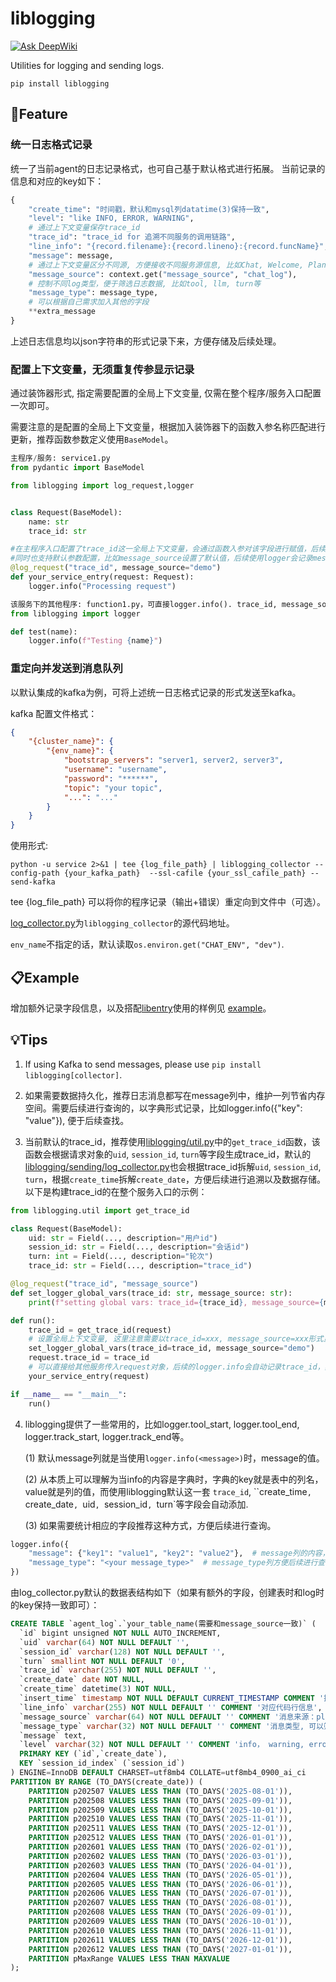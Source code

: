 # liblogging
[![Ask DeepWiki](https://deepwiki.com/badge.svg)](https://deepwiki.com/XoriieInpottn/liblogging)

Utilities for logging and sending logs.
```shell
pip install liblogging
```

## 🌟Feature
### 统一日志格式记录
统一了当前agent的日志记录格式，也可自己基于默认格式进行拓展。
当前记录的信息和对应的key如下：
```python
{
    "create_time": "时间戳，默认和mysql列datatime(3)保持一致",
    "level": "like INFO, ERROR, WARNING",
    # 通过上下文变量保存trace_id
    "trace_id": "trace_id for 追溯不同服务的调用链路",
    "line_info": "{record.filename}:{record.lineno}:{record.funcName}",
    "message": message,
    # 通过上下文变量区分不同源, 方便接收不同服务源信息, 比如Chat, Welcome, Planning等
    "message_source": context.get("message_source", "chat_log"),
    # 控制不同log类型，便于筛选日志数据, 比如tool, llm, turn等
    "message_type": message_type,
    # 可以根据自己需求加入其他的字段
    **extra_message
}
```
上述日志信息均以json字符串的形式记录下来，方便存储及后续处理。

### 配置上下文变量，无须重复传参显示记录
通过装饰器形式, 指定需要配置的全局上下文变量, 仅需在整个程序/服务入口配置一次即可。

需要注意的是配置的全局上下文变量，根据加入装饰器下的函数入参名称匹配进行更新，推荐函数参数定义使用`BaseModel`。

```python
主程序/服务: service1.py
from pydantic import BaseModel

from liblogging import log_request,logger


class Request(BaseModel):
    name: str
    trace_id: str

#在主程序入口配置了trace_id这一全局上下文变量，会通过函数入参对该字段进行赋值，后续在该服务下的其他程序logger.info时会读取这一变量并记录下来。
#同时也支持默认参数配置，比如message_source设置了默认值，后续使用logger会记录message_source为"demo"。
@log_request("trace_id", message_source="demo")
def your_service_entry(request: Request):
    logger.info("Processing request")
```

```python
该服务下的其他程序: function1.py，可直接logger.info(). trace_id, message_source均会记录下来。
from liblogging import logger

def test(name):
    logger.info(f"Testing {name}")
```

### 重定向并发送到消息队列
以默认集成的kafka为例，可将上述统一日志格式记录的形式发送至kafka。

kafka 配置文件格式：
```json
{
    "{cluster_name}": {
        "{env_name}": {
            "bootstrap_servers": "server1, server2, server3",
            "username": "username",
            "password": "******",
            "topic": "your topic",
            "...": "..."
        }
    }
}
```

使用形式:
```shell
python -u service 2>&1 | tee {log_file_path} | liblogging_collector --config-path {your_kafka_path}  --ssl-cafile {your_ssl_cafile_path} --send-kafka
```
tee {log_file_path} 可以将你的程序记录（输出+错误）重定向到文件中（可选）。

[log_collector.py](liblogging/sending/log_collector.py)为`liblogging_collector`的源代码地址。

`env_name`不指定的话，默认读取`os.environ.get("CHAT_ENV", "dev")`.

## 📋Example
增加额外记录字段信息，以及搭配[libentry](https://github.com/XoriieInpottn/libentry)使用的样例见 [example](example)。


## 💡Tips

1. If using Kafka to send messages, please use `pip install liblogging[collector]`.
2. 如果需要数据持久化，推荐日志消息都写在message列中，维护一列节省内存空间。需要后续进行查询的，以字典形式记录，比如logger.info({"key": "value"}), 便于后续查找。

3. 当前默认的trace_id，推荐使用[liblogging/util.py](liblogging/util.py)中的`get_trace_id`函数，该函数会根据请求对象的`uid`, `session_id`, `turn`等字段生成trace_id，默认的[liblogging/sending/log_collector.py](liblogging/sending/log_collector.py)也会根据trace_id拆解`uid`, `session_id`, `turn`，根据`create_time`拆解`create_date`，方便后续进行追溯以及数据存储。以下是构建trace_id的在整个服务入口的示例：
```python
from liblogging.util import get_trace_id

class Request(BaseModel):
    uid: str = Field(..., description="用户id")
    session_id: str = Field(..., description="会话id")
    turn: int = Field(..., description="轮次")
    trace_id: str = Field(..., description="trace_id")

@log_request("trace_id", "message_source")
def set_logger_global_vars(trace_id: str, message_source: str):
    print(f"setting global vars: trace_id={trace_id}, message_source={message_source}")

def run():
    trace_id = get_trace_id(request)
    # 设置全局上下文变量, 这里注意需要以trace_id=xxx, message_source=xxx形式显式传入
    set_logger_global_vars(trace_id=trace_id, message_source="demo")
    request.trace_id = trace_id
    # 可以直接给其他服务传入request对象，后续的logger.info会自动记录trace_id，其他服务需要在服务入口使用@log_request装饰器配置trace_id, message_source等全局上下文变量。可见example/service.py
    your_service_entry(request)

if __name__ == "__main__":
    run()
```

4. liblogging提供了一些常用的，比如logger.tool_start, logger.tool_end, logger.track_start, logger.track_end等。

    (1) 默认message列就是当使用`logger.info(<message>)`时，message的值。

    (2) 从本质上可以理解为当info的内容是字典时，字典的key就是表中的列名，value就是列的值，而使用liblogging默认这一套 `trace_id`, ``create_time`, `create_date`, `uid`, `session_id`, `turn`等字段会自动添加.

    (3) 如果需要统计相应的字段推荐这种方式，方便后续进行查询。
```python
logger.info({
    "message": {"key1": "value1", "key2": "value2"},  # message列的内容，liblogging将json序列化后存储
    "message_type": "<your message_type>"  # message_type列方便后续进行查询
})
```


由log_collector.py默认的数据表结构如下（如果有额外的字段，创建表时和log时的key保持一致即可）：
```sql
CREATE TABLE `agent_log`.`your_table_name(需要和message_source一致)` (
  `id` bigint unsigned NOT NULL AUTO_INCREMENT,
  `uid` varchar(64) NOT NULL DEFAULT '',
  `session_id` varchar(128) NOT NULL DEFAULT '',
  `turn` smallint NOT NULL DEFAULT '0',
  `trace_id` varchar(255) NOT NULL DEFAULT '',
  `create_date` date NOT NULL,
  `create_time` datetime(3) NOT NULL,
  `insert_time` timestamp NOT NULL DEFAULT CURRENT_TIMESTAMP COMMENT '插入时间',
  `line_info` varchar(255) NOT NULL DEFAULT '' COMMENT '对应代码行信息',
  `message_source` varchar(64) NOT NULL DEFAULT '' COMMENT '消息来源：plan, memory, intent, guess question等，对应表名',
  `message_type` varchar(32) NOT NULL DEFAULT '' COMMENT '消息类型, 可以筛选该key获取相关指标信息',
  `message` text,
  `level` varchar(32) NOT NULL DEFAULT '' COMMENT 'info， warning, error等',
  PRIMARY KEY (`id`,`create_date`),
  KEY `session_id_index` (`session_id`)
) ENGINE=InnoDB DEFAULT CHARSET=utf8mb4 COLLATE=utf8mb4_0900_ai_ci
PARTITION BY RANGE (TO_DAYS(create_date)) (
    PARTITION p202507 VALUES LESS THAN (TO_DAYS('2025-08-01')),
    PARTITION p202508 VALUES LESS THAN (TO_DAYS('2025-09-01')),
    PARTITION p202509 VALUES LESS THAN (TO_DAYS('2025-10-01')),
    PARTITION p202510 VALUES LESS THAN (TO_DAYS('2025-11-01')),
    PARTITION p202511 VALUES LESS THAN (TO_DAYS('2025-12-01')),
    PARTITION p202512 VALUES LESS THAN (TO_DAYS('2026-01-01')),
    PARTITION p202601 VALUES LESS THAN (TO_DAYS('2026-02-01')),
    PARTITION p202602 VALUES LESS THAN (TO_DAYS('2026-03-01')),
    PARTITION p202603 VALUES LESS THAN (TO_DAYS('2026-04-01')),
    PARTITION p202604 VALUES LESS THAN (TO_DAYS('2026-05-01')),
    PARTITION p202605 VALUES LESS THAN (TO_DAYS('2026-06-01')),
    PARTITION p202606 VALUES LESS THAN (TO_DAYS('2026-07-01')),
    PARTITION p202607 VALUES LESS THAN (TO_DAYS('2026-08-01')),
    PARTITION p202608 VALUES LESS THAN (TO_DAYS('2026-09-01')),
    PARTITION p202609 VALUES LESS THAN (TO_DAYS('2026-10-01')),
    PARTITION p202610 VALUES LESS THAN (TO_DAYS('2026-11-01')),
    PARTITION p202611 VALUES LESS THAN (TO_DAYS('2026-12-01')),
    PARTITION p202612 VALUES LESS THAN (TO_DAYS('2027-01-01')),
    PARTITION pMaxRange VALUES LESS THAN MAXVALUE
);
```